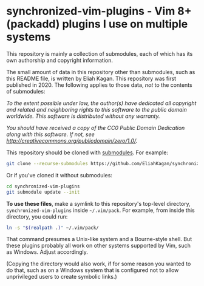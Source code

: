 # synchronized-vim-plugins - Vim 8+ (packadd) plugins I use on multiple systems

This repository is mainly a collection of submodules, each of which has its own
authorship and copyright information.

The small amount of data in this repository other than submodules, such as this
README file, is written by Eliah Kagan. This repository was first published in
2020. The following applies to those data, *not* to the contents of submodules:

*To the extent possible under law, the author(s) have dedicated all copyright
and related and neighboring rights to this software to the public domain
worldwide. This software is distributed without any warranty.*

*You should have received a copy of the CC0 Public Domain Dedication along with
this software. If not, see
<http://creativecommons.org/publicdomain/zero/1.0/>.*

This repository should be cloned with
[submodules](https://git-scm.com/book/en/v2/Git-Tools-Submodules). For example:

```sh
git clone --recurse-submodules https://github.com/EliahKagan/synchronized-vim-plugins
```

Or if you've cloned it without submodules:

```sh
cd synchronized-vim-plugins
git submodule update --init
```

**To use these files**, make a symlink to this repository's top-level
directory, `synchronized-vim-plugins` inside `~/.vim/pack`. For example, from
inside this directory, you could run:

```sh
ln -s "$(realpath .)" ~/.vim/pack/
```

That command presumes a Unix-like system and a Bourne-style shell. But these
plugins probably all work on other systems supported by Vim, such as Windows.
Adjust accordingly.

(Copying the directory would also work, if for some reason you wanted to do
that, such as on a Windows system that is configured not to allow unprivileged
users to create symbolic links.)
